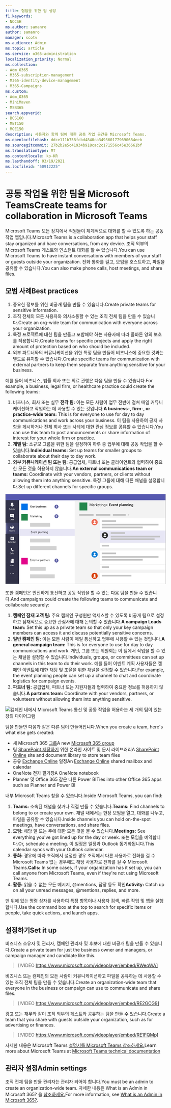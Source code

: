 ```yaml
---
title: 협업을 위한 팀 생성
f1.keywords:
- NOCSH
ms.author: samanro
author: samanro
manager: scotv
ms.audience: Admin
ms.topic: article
ms.service: o365-administration
localization_priority: Normal
ms.collection:
- Adm_O365
- M365-subscription-management
- M365-identity-device-management
- M365-Campaigns
ms.custom:
- Adm_O365
- MiniMaven
- MSB365
search.appverid:
- BCS160
- MET150
- MOE150
description: 사용자와 함께 팀에 대한 공동 작업 공간을 Microsoft Teams.
ms.openlocfilehash: ddce111b758fcbd4840ca3493601779690684eeb
ms.sourcegitcommit: 27b2b2e5c41934b918cac2c171556c45e36661bf
ms.translationtype: MT
ms.contentlocale: ko-KR
ms.lasthandoff: 03/19/2021
ms.locfileid: "50912225"
---
```

# <a name="create-teams-for-collaboration-in-microsoft-teams"></a><span data-ttu-id="d14a3-103">공동 작업을 위한 팀을 Microsoft Teams</span><span class="sxs-lookup"><span data-stu-id="d14a3-103">Create teams for collaboration in Microsoft Teams</span></span>

<span data-ttu-id="d14a3-104">Microsoft Teams 모든 장치에서 직원들이 체계적으로 대화를 할 수 있도록 하는 공동 작업 앱입니다.</span><span class="sxs-lookup"><span data-stu-id="d14a3-104">Microsoft Teams is a collaboration app that helps your staff stay organized and have conversations, from any device.</span></span> <span data-ttu-id="d14a3-105">조직 외부의 Microsoft Teams 게스트와 인스턴트 대화를 할 수 있습니다.</span><span class="sxs-lookup"><span data-stu-id="d14a3-105">You can use Microsoft Teams to have instant conversations with members of your staff or guests outside your organization.</span></span> <span data-ttu-id="d14a3-106">전화 통화를 걸고, 모임을 호스트하고, 파일을 공유할 수 있습니다.</span><span class="sxs-lookup"><span data-stu-id="d14a3-106">You can also make phone calls, host meetings, and share files.</span></span>

## <a name="best-practices"></a><span data-ttu-id="d14a3-107">모범 사례</span><span class="sxs-lookup"><span data-stu-id="d14a3-107">Best practices</span></span>

1. <span data-ttu-id="d14a3-108">중요한 정보를 위한 비공개 팀을 만들 수 있습니다.</span><span class="sxs-lookup"><span data-stu-id="d14a3-108">Create private teams for sensitive information.</span></span>
1. <span data-ttu-id="d14a3-109">조직 전체의 모든 사용자와 의사소통할 수 있는 조직 전체 팀을 만들 수 있습니다.</span><span class="sxs-lookup"><span data-stu-id="d14a3-109">Create an org-wide team for communication with everyone across your organization.</span></span>
1. <span data-ttu-id="d14a3-110">특정 프로젝트에 대한 팀을 만들고 포함해야 하는 사용자에 따라 올바른 양의 보호를 적용합니다.</span><span class="sxs-lookup"><span data-stu-id="d14a3-110">Create teams for specific projects and apply the right amount of protection based on who should be included.</span></span>
1. <span data-ttu-id="d14a3-111">외부 파트너와의 커뮤니케이션을 위한 특정 팀을 만들어 비즈니스에 중요한 것과는 별도로 유지할 수 있습니다.</span><span class="sxs-lookup"><span data-stu-id="d14a3-111">Create specific teams for communication with external partners to keep them separate from anything sensitive for your business.</span></span>

<span data-ttu-id="d14a3-112">예를 들어 비즈니스, 법률 회사 또는 의료 관행은 다음 팀을 만들 수 있습니다.</span><span class="sxs-lookup"><span data-stu-id="d14a3-112">For example, a business, legal firm, or healthcare practice could create the following teams:</span></span>

1. <span data-ttu-id="d14a3-113">비즈니스, 회사 또는 실무 **전각 팀:** 이는 모든 사람이 업무 전반에 걸쳐 매일 커뮤니케이션하고 작업하는 데 사용할 수 있는 것입니다.</span><span class="sxs-lookup"><span data-stu-id="d14a3-113">**A business-, firm-, or practice-wide team:** This is for everyone to use for day to day communications and work across your business.</span></span> <span data-ttu-id="d14a3-114">이 팀을 사용하여 공지 사항을 게시하거나 전체 회사 또는 사례에 대한 관심 정보를 공유할 수 있습니다.</span><span class="sxs-lookup"><span data-stu-id="d14a3-114">You can use this team to post announcements or share information of interest for your whole firm or practice.</span></span>
1. <span data-ttu-id="d14a3-115">**개별 팀:** 소규모 그룹을 위한 팀을 설정하여 하루 중 업무에 대해 공동 작업을 할 수 있습니다.</span><span class="sxs-lookup"><span data-stu-id="d14a3-115">**Individual teams:** Set up teams for smaller groups to collaborate about their day to day work.</span></span>
1. <span data-ttu-id="d14a3-116">**외부 커뮤니케이션 팀 또는 팀:** 공급업체, 파트너 또는 클라이언트와 협력하여 중요한 모든 것을 허용하지 않습니다.</span><span class="sxs-lookup"><span data-stu-id="d14a3-116">**An external communications team or teams:** Coordinate with your vendors, partners, or clients without allowing them into anything sensitive.</span></span> <span data-ttu-id="d14a3-117">특정 그룹에 대해 다른 채널을 설정합니다.</span><span class="sxs-lookup"><span data-stu-id="d14a3-117">Set up different channels for specific groups.</span></span>

![비즈니스 내에서 Microsoft Teams 통신 및 공동 작업을 허용하는 세 개의 팀이 있는 창의 다이어그램](../media/m365-democracy-teams-business-collab.png)

<span data-ttu-id="d14a3-119">또한 캠페인은 안전하게 통신하고 공동 작업을 할 수 있는 다음 팀을 만들 수 있습니다.</span><span class="sxs-lookup"><span data-stu-id="d14a3-119">And campaigns could create the following teams to communicate and collaborate securely:</span></span>

1. <span data-ttu-id="d14a3-120">**캠페인 잠재 고객 팀:** 주요 캠페인 구성원만 액세스할 수 있도록 비공개 팀으로 설정하고 잠재적으로 중요한 관심사에 대해 논의할 수 있습니다.</span><span class="sxs-lookup"><span data-stu-id="d14a3-120">**A campaign Leads team:** Set this up as a private team so that only your key campaign members can access it and discuss potentially sensitive concerns.</span></span>
2. <span data-ttu-id="d14a3-121">**일반 캠페인 팀:** 이는 모든 사람이 매일 통신하고 업무에 사용할 수 있는 것입니다.</span><span class="sxs-lookup"><span data-stu-id="d14a3-121">**A general campaign team:** This is for everyone to use for day to day communications and work.</span></span> <span data-ttu-id="d14a3-122">개인, 그룹 또는 위원회는 이 팀에서 작업을 할 수 있는 채널을 설정할 수 있습니다.</span><span class="sxs-lookup"><span data-stu-id="d14a3-122">Individuals, groups, or committees can set up channels in this team to do their work.</span></span> <span data-ttu-id="d14a3-123">예를 들어 이벤트 계획 사용자들은 캠페인 이벤트에 대한 채팅 및 조율을 위한 채널을 설정할 수 있습니다.</span><span class="sxs-lookup"><span data-stu-id="d14a3-123">For example, the event planning people can set up a channel to chat and coordinate logistics for campaign events.</span></span>
3. <span data-ttu-id="d14a3-124">**파트너 팀:** 공급업체, 파트너 또는 지원자들과 협력하여 중요한 정보를 허용하지 않습니다.</span><span class="sxs-lookup"><span data-stu-id="d14a3-124">**A partners team:** Coordinate with your vendors, partners, or volunteers without allowing them into anything sensitive.</span></span>

![캠페인 내에서 Microsoft Teams 통신 및 공동 작업을 허용하는 세 개의 팀이 있는 창의 다이어그램](../media/m365-democracy-teams-collab.png)

<span data-ttu-id="d14a3-126">팀을 만들면 다음과 같은 다른 팀이 만들어집니다.</span><span class="sxs-lookup"><span data-stu-id="d14a3-126">When you create a team, here's what else gets created:</span></span>

- <span data-ttu-id="d14a3-127">새 Microsoft 365 [그룹](/MicrosoftTeams/office-365-groups)</span><span class="sxs-lookup"><span data-stu-id="d14a3-127">A new [Microsoft 365 group](/MicrosoftTeams/office-365-groups)</span></span>
- <span data-ttu-id="d14a3-128">팀 [SharePoint 저장하기](/MicrosoftTeams/sharepoint-onedrive-interact) 위한 온라인 사이트 및 문서 라이브러리</span><span class="sxs-lookup"><span data-stu-id="d14a3-128">A [SharePoint Online](/MicrosoftTeams/sharepoint-onedrive-interact) site and document library to store team files</span></span>
- <span data-ttu-id="d14a3-129">공유 [Exchange Online](/MicrosoftTeams/exchange-teams-interact) 일정</span><span class="sxs-lookup"><span data-stu-id="d14a3-129">An [Exchange Online](/MicrosoftTeams/exchange-teams-interact) shared mailbox and calendar</span></span>
- <span data-ttu-id="d14a3-130">OneNote 전자 필기장</span><span class="sxs-lookup"><span data-stu-id="d14a3-130">A OneNote notebook</span></span>
- <span data-ttu-id="d14a3-131">Planner 및 Office 365 같은 다른 Power BI</span><span class="sxs-lookup"><span data-stu-id="d14a3-131">Ties into other Office 365 apps such as Planner and Power BI</span></span>

<span data-ttu-id="d14a3-132">내부 Microsoft Teams 찾을 수 있습니다.</span><span class="sxs-lookup"><span data-stu-id="d14a3-132">Inside Microsoft Teams, you can find:</span></span>

1. <span data-ttu-id="d14a3-133">**Teams:** 소속된 채널을 찾거나 직접 만들 수 있습니다.</span><span class="sxs-lookup"><span data-stu-id="d14a3-133">**Teams:** Find channels to belong to or create your own.</span></span> <span data-ttu-id="d14a3-134">채널 내에서는 현장 모임을 열고, 대화를 나누고, 파일을 공유할 수 있습니다.</span><span class="sxs-lookup"><span data-stu-id="d14a3-134">Inside channels you can hold on-the-spot meetings, have conversations, and share files.</span></span>
2. <span data-ttu-id="d14a3-135">**모임:** 해당 일 또는 주에 대한 모든 것을 볼 수 있습니다.</span><span class="sxs-lookup"><span data-stu-id="d14a3-135">**Meetings:** See everything you've got lined up for the day or week.</span></span> <span data-ttu-id="d14a3-136">또는 모임을 예약합니다.</span><span class="sxs-lookup"><span data-stu-id="d14a3-136">Or, schedule a meeting.</span></span> <span data-ttu-id="d14a3-137">이 일정은 일정과 Outlook 동기화됩니다.</span><span class="sxs-lookup"><span data-stu-id="d14a3-137">This calendar syncs with your Outlook calendar.</span></span>
3. <span data-ttu-id="d14a3-138">**통화:** 경우에 따라 조직에서 설정한 경우 조직에서 다른 사용자로 전화를 걸 수 Microsoft Teams 없는 경우에도 해당 사용자로 전화를 걸 수 Microsoft Teams.</span><span class="sxs-lookup"><span data-stu-id="d14a3-138">**Calls:** In some cases, if your organization has it set up, you can call anyone from Microsoft Teams, even if they're not using Microsoft Teams.</span></span>
4. <span data-ttu-id="d14a3-139">**활동:** 읽을 수 없는 모든 메시지, @mentions, 답장 등도 확인</span><span class="sxs-lookup"><span data-stu-id="d14a3-139">**Activity:** Catch up on all your unread messages, @mentions, replies, and more.</span></span>

<span data-ttu-id="d14a3-140">맨 위에 있는 명령 상자를 사용하여 특정 항목이나 사용자 검색, 빠른 작업 및 앱을 실행합니다.</span><span class="sxs-lookup"><span data-stu-id="d14a3-140">Use the command box at the top to search for specific items or people, take quick actions, and launch apps.</span></span>

## <a name="set-it-up"></a><span data-ttu-id="d14a3-141">설정하기</span><span class="sxs-lookup"><span data-stu-id="d14a3-141">Set it up</span></span>

<span data-ttu-id="d14a3-142">비즈니스 소유자 및 관리자, 캠페인 관리자 및 후보에 대한 비공개 팀을 만들 수 있습니다.</span><span class="sxs-lookup"><span data-stu-id="d14a3-142">Create a private team for just the business owner and managers, or campaign manager and candidate like this.</span></span>

> [!VIDEO https://www.microsoft.com/videoplayer/embed/RWeqWA]

<span data-ttu-id="d14a3-143">비즈니스 또는 캠페인의 모든 사람이 커뮤니케이션하고 파일을 공유하는 데 사용할 수 있는 조직 전체 팀을 만들 수 있습니다.</span><span class="sxs-lookup"><span data-stu-id="d14a3-143">Create an organization-wide team that everyone in the business or campaign can use to communicate and share files.</span></span>

> [!VIDEO https://www.microsoft.com/videoplayer/embed/RE2GCG9]

<span data-ttu-id="d14a3-144">광고 또는 재무와 같이 조직 외부의 게스트와 공유하는 팀을 만들 수 있습니다.</span><span class="sxs-lookup"><span data-stu-id="d14a3-144">Create a team that you share with guests outside your organization, such as for advertising or finances.</span></span>

> [!VIDEO https://www.microsoft.com/videoplayer/embed/RE1FQMp]

<span data-ttu-id="d14a3-145">자세한 내용은 Microsoft Teams [설명서를 Microsoft Teams 참조하세요.](/microsoftteams/microsoft-teams)</span><span class="sxs-lookup"><span data-stu-id="d14a3-145">Learn more about Microsoft Teams at [Microsoft Teams technical documentation](/microsoftteams/microsoft-teams)</span></span>

## <a name="admin-settings"></a><span data-ttu-id="d14a3-146">관리자 설정</span><span class="sxs-lookup"><span data-stu-id="d14a3-146">Admin settings</span></span>

<span data-ttu-id="d14a3-147">조직 전체 팀을 만들 관리자는 관리자 되어야 합니다.</span><span class="sxs-lookup"><span data-stu-id="d14a3-147">You must be an admin to create an organization-wide team.</span></span> <span data-ttu-id="d14a3-148">자세한 내용은 What is an Admin in Microsoft 365? 을 [참조하세요.](https://support.office.com/article/what-is-an-admin-e123627e-4892-4461-b9aa-1b6d57a5cfa4?ui=en-US&rs=en-US&ad=US)</span><span class="sxs-lookup"><span data-stu-id="d14a3-148">For more information, see [What is an Admin in Microsoft 365?](https://support.office.com/article/what-is-an-admin-e123627e-4892-4461-b9aa-1b6d57a5cfa4?ui=en-US&rs=en-US&ad=US).</span></span>